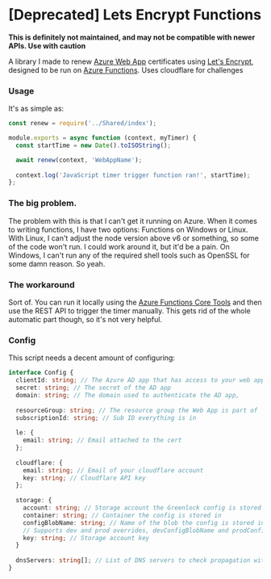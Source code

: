 # [Deprecated] Lets Encrypt Functions
**This is definitely not maintained, and may not be compatible with newer APIs. Use with caution**

A library I made to renew [Azure Web App](https://azure.microsoft.com/en-us/services/app-service/web/)
certificates using [Let's Encrypt](https://letsencrypt.org/), designed to be run on [Azure Functions](https://azure.microsoft.com/en-us/services/functions/).
Uses cloudflare for challenges

### Usage
It's as simple as:
```js
const renew = require('../Shared/index');

module.exports = async function (context, myTimer) {
  const startTime = new Date().toISOString();

  await renew(context, 'WebAppName');
  
  context.log('JavaScript timer trigger function ran!', startTime);
};
```


### The big problem.
The problem with this is that I can't get it running on Azure.
When it comes to writing functions, I have two options: Functions on Windows or Linux.
With Linux, I can't adjust the node version above v6 or something, so some of the code won't run.
I could work around it, but it'd be a pain.
On Windows, I can't run any of the required shell tools such as OpenSSL for some damn reason.
So yeah. 

### The workaround
Sort of. You can run it locally using the [Azure Functions Core Tools](https://github.com/Azure/azure-functions-core-tools#readme) and then use the REST API to trigger the timer manually.
This gets rid of the whole automatic part though, so it's not very helpful.

### Config
This script needs a decent amount of configuring:
```typescript
interface Config {
  clientId: string; // The Azure AD app that has access to your web app
  secret: string; // The secret of the AD app
  domain: string; // The domain used to authenticate the AD app,
  
  resourceGroup: string; // The resource group the Web App is part of
  subscriptionId: string; // Sub ID everything is in
  
  le: {
    email: string; // Email attached to the cert
  };
  
  cloudflare: {
    email: string; // Email of your cloudflare account
    key: string; // Cloudflare API key
  };
  
  storage: {
    account: string; // Storage account the Greenlock config is stored in
    container: string; // Container the config is stored in
    configBlobName: string; // Name of the blob the config is stored in
    // Supports dev and prod overrides, devConfigBlobName and prodConfigBlobName
    key: string; // Storage account key
  }
  
  dnsServers: string[]; // List of DNS servers to check propagation with
}
```
